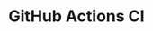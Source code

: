 # GitHub Actions CI















































































































































































































































































































































































































































































































































































































































































































































































































































































































































































































































































































































































































































































































































































































































































































